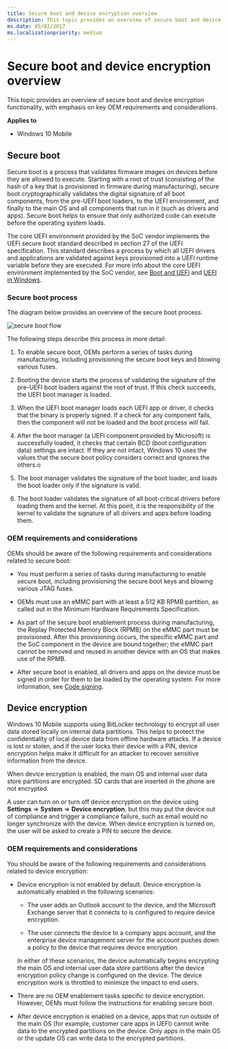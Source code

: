 ```yaml
---
title: Secure boot and device encryption overview
description: This topic provides an overview of secure boot and device encryption functionality, with emphasis on key OEM requirements and considerations.
ms.date: 05/02/2017
ms.localizationpriority: medium
---
```


# Secure boot and device encryption overview


This topic provides an overview of secure boot and device encryption functionality, with emphasis on key OEM requirements and considerations.

**Applies to**

- Windows 10 Mobile

## Secure boot


Secure boot is a process that validates firmware images on devices before they are allowed to execute. Starting with a root of trust (consisting of the hash of a key that is provisioned in firmware during manufacturing), secure boot cryptographically validates the digital signature of all boot components, from the pre-UEFI boot loaders, to the UEFI environment, and finally to the main OS and all components that run in it (such as drivers and apps). Secure boot helps to ensure that only authorized code can execute before the operating system loads.

The core UEFI environment provided by the SoC vendor implements the UEFI secure boot standard described in section 27 of the UEFI specification. This standard describes a process by which all UEFI drivers and applications are validated against keys provisioned into a UEFI runtime variable before they are executed. For more info about the core UEFI environment implemented by the SoC vendor, see [Boot and UEFI](boot-and-uefi.md) and [UEFI in Windows](uefi-in-windows.md).

### Secure boot process

The diagram below provides an overview of the secure boot process.

![secure boot flow](images/oem-secureboot-flow.png)

The following steps describe this process in more detail:

1.  To enable secure boot, OEMs perform a series of tasks during manufacturing, including provisioning the secure boot keys and blowing various fuses.

2.  Booting the device starts the process of validating the signature of the pre-UEFI boot loaders against the root of trust. If this check succeeds, the UEFI boot manager is loaded.

3.  When the UEFI boot manager loads each UEFI app or driver, it checks that the binary is properly signed. If a check for any component fails, then the component will not be loaded and the boot process will fail.

4.  After the boot manager (a UEFI component provided by Microsoft) is successfully loaded, it checks that certain BCD (boot configuration data) settings are intact. If they are not intact, Windows 10 uses the values that the secure boot policy considers correct and ignores the others.o

5.  The boot manager validates the signature of the boot loader, and loads the boot loader only if the signature is valid.

6.  The boot loader validates the signature of all boot-critical drivers before loading them and the kernel. At this point, it is the responsibility of the kernel to validate the signature of all drivers and apps before loading them.

### OEM requirements and considerations

OEMs should be aware of the following requirements and considerations related to secure boot:

-   You must perform a series of tasks during manufacturing to enable secure boot, including provisioning the secure boot keys and blowing various JTAG fuses.

-   OEMs must use an eMMC part with at least a 512 KB RPMB partition, as called out in the Minimum Hardware Requirements Specification.

-   As part of the secure boot enablement process during manufacturing, the Replay Protected Memory Block (RPMB) on the eMMC part must be provisioned. After this provisioning occurs, the specific eMMC part and the SoC component in the device are bound together; the eMMC part cannot be removed and reused in another device with an OS that makes use of the RPMB.

-   After secure boot is enabled, all drivers and apps on the device must be signed in order for them to be loaded by the operating system. For more information, see [Code signing](/previous-versions/windows/hardware/code-signing/dn756634(v=vs.85)).

## Device encryption


Windows 10 Mobile supports using BitLocker technology to encrypt all user data stored locally on internal data partitions. This helps to protect the confidentiality of local device data from offline hardware attacks. If a device is lost or stolen, and if the user locks their device with a PIN, device encryption helps make it difficult for an attacker to recover sensitive information from the device.

When device encryption is enabled, the main OS and internal user data store partitions are encrypted. SD cards that are inserted in the phone are not encrypted.

A user can turn on or turn off device encryption on the device using **Settings** =&gt; **System** =&gt; **Device encryption**, but this may put the device out of compliance and trigger a compliance failure, such as email would no longer synchronize with the device. When device encryption is turned on, the user will be asked to create a PIN to secure the device.

### OEM requirements and considerations

You should be aware of the following requirements and considerations related to device encryption:

-   Device encryption is not enabled by default. Device encryption is automatically enabled in the following scenarios:

    -   The user adds an Outlook account to the device, and the Microsoft Exchange server that it connects to is configured to require device encryption.

    -   The user connects the device to a company apps account, and the enterprise device management server for the account pushes down a policy to the device that requires device encryption.

    In either of these scenarios, the device automatically begins encrypting the main OS and internal user data store partitions after the device encryption policy change is configured on the device. The device encryption work is throttled to minimize the impact to end users.

-   There are no OEM enablement tasks specific to device encryption. However, OEMs must follow the instructions for enabling secure boot.

-   After device encryption is enabled on a device, apps that run outside of the main OS (for example, customer care apps in UEFI) cannot write data to the encrypted partitions on the device. Only apps in the main OS or the update OS can write data to the encrypted partitions.

 


